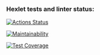 ### Hexlet tests and linter status:
[![Actions Status](https://github.com/vasilysmolin/frontend-project-lvl2/workflows/hexlet-check/badge.svg)](https://github.com/vasilysmolin/frontend-project-lvl2/actions)

[![Maintainability](https://api.codeclimate.com/v1/badges/38d6e22c0bb174e84a95/maintainability)](https://codeclimate.com/github/vasilysmolin/frontend-project-lvl2/maintainability)

[![Test Coverage](https://api.codeclimate.com/v1/badges/38d6e22c0bb174e84a95/test_coverage)](https://codeclimate.com/github/vasilysmolin/frontend-project-lvl2/test_coverage)

